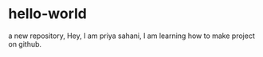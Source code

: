 # hello-world
a new repository,
Hey, I am priya sahani, I am learning how to make project on github.
